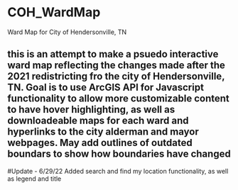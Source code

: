 # COH_WardMap
Ward Map for City of Hendersonville, TN

## this is an attempt to make a psuedo interactive ward map reflecting the changes made after the 2021 redistricting fro the city of Hendersonville, TN. Goal is to use ArcGIS API for Javascript functionality to allow more customizable content to have hover highlighting, as well as downloadeable maps for each ward and hyperlinks to the city alderman and mayor webpages. May add outlines of outdated boundars to show how boundaries have changed

#Update - 6/29/22
Added search and find my location functionality, as well as legend and title

